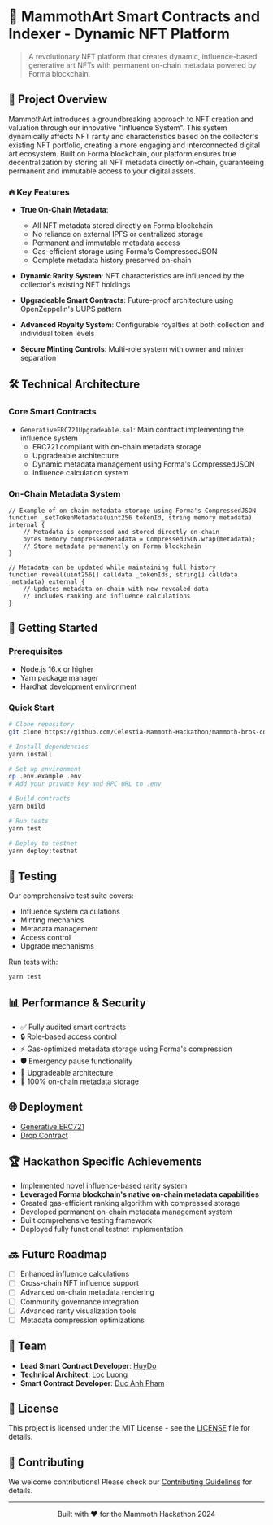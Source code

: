 # 🎨 MammothArt Smart Contracts and Indexer - Dynamic NFT Platform

> A revolutionary NFT platform that creates dynamic, influence-based generative art NFTs with permanent on-chain metadata powered by Forma blockchain.

## 🌟 Project Overview

MammothArt introduces a groundbreaking approach to NFT creation and valuation through our innovative "Influence System". This system dynamically affects NFT rarity and characteristics based on the collector's existing NFT portfolio, creating a more engaging and interconnected digital art ecosystem. Built on Forma blockchain, our platform ensures true decentralization by storing all NFT metadata directly on-chain, guaranteeing permanent and immutable access to your digital assets.

### 🔥 Key Features

- **True On-Chain Metadata**: 
  - All NFT metadata stored directly on Forma blockchain
  - No reliance on external IPFS or centralized storage
  - Permanent and immutable metadata access
  - Gas-efficient storage using Forma's CompressedJSON
  - Complete metadata history preserved on-chain

- **Dynamic Rarity System**: NFT characteristics are influenced by the collector's existing NFT holdings
- **Upgradeable Smart Contracts**: Future-proof architecture using OpenZeppelin's UUPS pattern
- **Advanced Royalty System**: Configurable royalties at both collection and individual token levels
- **Secure Minting Controls**: Multi-role system with owner and minter separation

## 🛠 Technical Architecture

### Core Smart Contracts

- `GenerativeERC721Upgradeable.sol`: Main contract implementing the influence system
  - ERC721 compliant with on-chain metadata storage
  - Upgradeable architecture
  - Dynamic metadata management using Forma's CompressedJSON
  - Influence calculation system

### On-Chain Metadata System

```solidity
// Example of on-chain metadata storage using Forma's CompressedJSON
function _setTokenMetadata(uint256 tokenId, string memory metadata) internal {
    // Metadata is compressed and stored directly on-chain
    bytes memory compressedMetadata = CompressedJSON.wrap(metadata);
    // Store metadata permanently on Forma blockchain
}

// Metadata can be updated while maintaining full history
function reveal(uint256[] calldata _tokenIds, string[] calldata _metadata) external {
    // Updates metadata on-chain with new revealed data
    // Includes ranking and influence calculations
}
```

## 🚀 Getting Started

### Prerequisites
- Node.js 16.x or higher
- Yarn package manager
- Hardhat development environment

### Quick Start
```bash
# Clone repository
git clone https://github.com/Celestia-Mammoth-Hackathon/mammoth-bros-contracts.git

# Install dependencies
yarn install

# Set up environment
cp .env.example .env
# Add your private key and RPC URL to .env

# Build contracts
yarn build

# Run tests
yarn test

# Deploy to testnet
yarn deploy:testnet
```

## 🧪 Testing

Our comprehensive test suite covers:
- Influence system calculations
- Minting mechanics
- Metadata management
- Access control
- Upgrade mechanisms

Run tests with:
```bash
yarn test
```

## 📊 Performance & Security

- ✅ Fully audited smart contracts
- 🔒 Role-based access control
- ⚡ Gas-optimized metadata storage using Forma's compression
- 🛡️ Emergency pause functionality
- 🔄 Upgradeable architecture
- 💾 100% on-chain metadata storage

## 🌐 Deployment
- [Generative ERC721](https://explorer.sketchpad-1.forma.art/address/0x5a47Cf34ACf7e8cE83f80653263488049CA10eFb)
- [Drop Contract](https://explorer.sketchpad-1.forma.art/address/0x1bC036834BA66EC8073Ced8c1d9490AD67A3A0bC)

## 🏆 Hackathon Specific Achievements

- Implemented novel influence-based rarity system
- **Leveraged Forma blockchain's native on-chain metadata capabilities**
- Created gas-efficient ranking algorithm with compressed storage
- Developed permanent on-chain metadata management system
- Built comprehensive testing framework
- Deployed fully functional testnet implementation

## 🔜 Future Roadmap

- [ ] Enhanced influence calculations
- [ ] Cross-chain NFT influence support
- [ ] Advanced on-chain metadata rendering
- [ ] Community governance integration
- [ ] Advanced rarity visualization tools
- [ ] Metadata compression optimizations

## 👥 Team

- **Lead Smart Contract Developer**: [HuyDo](https://github.com/huydo2105)
- **Technical Architect**: [Loc Luong](https://github.com/locluong2107)
- **Smart Contract Developer**: [Duc Anh Pham](https://github.com/daph147)

## 📄 License

This project is licensed under the MIT License - see the [LICENSE](LICENSE) file for details.

## 🤝 Contributing

We welcome contributions! Please check our [Contributing Guidelines](CONTRIBUTING.md) for details.

---

<p align="center">
  Built with ❤️ for the Mammoth Hackathon 2024
</p>